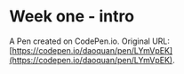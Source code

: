 # Week one - intro

A Pen created on CodePen.io. Original URL: [https://codepen.io/daoquan/pen/LYmVpEK](https://codepen.io/daoquan/pen/LYmVpEK).

